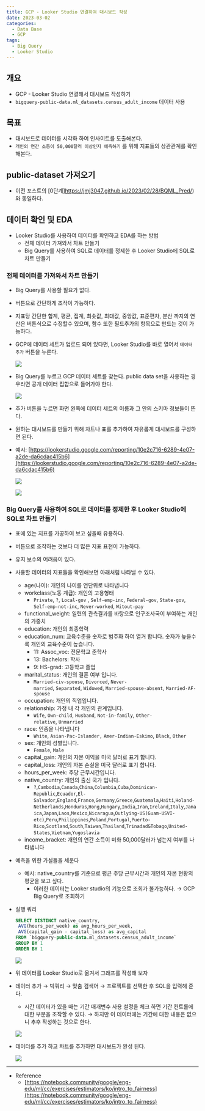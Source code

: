 ```yaml
---
title: GCP - Looker Studio 연결하여 대시보드 작성
date: 2023-03-02
categories:
  - Data Base
  - GCP
tags: 
  - Big Query
  - Looker Studio
---
```


## 개요

- GCP - Looker Studio 연결해서 대시보드 작성하기
- `bigquery-public-data.ml_datasets.census_adult_income` 데이터 사용

## 목표

- 대시보드로 데이터를 시각화 하여 인사이트를 도출해본다.
- `개인의 연간 소등이 50,000달러 이상인지 예측하기` 를 위해 지표들의 상관관계를 확인해본다.

## public-dataset 가져오기

- 이전 포스트의 [0단계]https://jmj3047.github.io/2023/02/28/BQML_Pred/)와 동일하다.

## 데이터 확인 및 EDA

- Looker Studio를 사용하여 데이터를 확인하고 EDA를 하는 방법
    - 전체 데이터 가져와서 차트 만들기
    - Big Query를 사용하여 SQL로 데이터를 정제한 후 Looker Studio에 SQL로 차트 만들기

### 전체 데이터를 가져와서 차트 만들기

- Big Query를 사용할 필요가 없다.
- 버튼으로 간단하게 조작이 가능하다.
- 지표당 간단한 합계, 평균, 집계, 최솟값, 최대값, 중앙값, 표준편차, 분산 까지의 연산은 버튼식으로 수정할수 있으며, 함수 또한 필드추가의 항목으로 만드는 것이 가능하다.
- GCP에 데이터 세트가 업로드 되어 있다면, Looker Studio를 바로 열어서 `데이터 추가` 버튼을 누른다.
    
    ![ ](images/GCP_LookerStudio/Untitled.png)
    
- Big Query를 누르고 GCP 데이터 세트를 찾는다. public data set을 사용하는 경우라면 공개 데이터 집합으로 들어가야 한다.
    
    ![ ](images/GCP_LookerStudio/Untitled%201.png)
    
- 추가 버튼을 누르면 화면 왼쪽에 데이터 세트의 이름과 그 안의 스키마 정보들이 뜬다.
- 원하는 대시보드를 만들기 위해 차트나 표를 추가하여 자유롭게 대시보드를 구성하면 된다.
- 예시: [https://lookerstudio.google.com/reporting/10e2c716-6289-4e07-a2de-da6cdac415b6](https://lookerstudio.google.com/reporting/10e2c716-6289-4e07-a2de-da6cdac415b6)
    
    ![ ](images/GCP_LookerStudio/Untitled%202.png)
    
    ![ ](images/GCP_LookerStudio/Untitled%203.png)
    

### Big Query를 사용하여 SQL로 데이터를 정제한 후 Looker Studio에 SQL로 차트 만들기

- 표에 있는 지표를 가공하여 보고 싶을때 유용하다.
- 버튼으로 조작하는 것보다 더 많은 지표 표현이 가능하다.
- 유지 보수의 어려움이 있다.
- 사용할 데이터의 지표들을 확인해보면 아래처럼 나타낼 수 있다.
    - age(나이): 개인의 나이를 연단위로 나타냅니다
    - workclass(노동 계급): 개인의 고용형태
        - `Private`, `?`, `Local-gov` , `Self-emp-inc`, `Federal-gov`, `State-gov`, `Self-emp-not-inc`, `Never-worked`, `Witout-pay`
    - functional_weight: 일련의 관측결과를 바탕으로 인구조사국이 부여하는 개인의 가중치
    - education: 개인의 최종학력
    - education_num: 교육수준을 숫자로 범주화 하여 열거 합니다. 숫자가 높을수록 개인의 교육수준이 높습니다.
        - 11: Assoc_voc: 전문학교 준학사
        - 13: Bachelors: 학사
        - 9: HS-grad: 고등학교 졸업
    - marital_status: 개인의 결혼 여부 입니다.
        - `Married-civ-spouse`, `Divorced`, `Never-married`, `Separated`, `Widowed`, `Married-spouse-absent`, `Married-AF-spouse`
    - occupation: 개인의 직업입니다.
    - relationship: 가정 내 각 개인의 관계입니다.
        - `Wife`, `Own-child`, `Husband`, `Not-in-family`, `Other-relative`, `Unmarried`
    - race: 인종을 나타냅니다
        - `White`, `Asian-Pac-Islander,` `Amer-Indian-Eskimo`, `Black`, `Other`
    - sex: 개인의 성별입니다.
        - `Female`, `Male`
    - capital_gain: 개인의 자본 이익을 미국 달러로 표기 합니다.
    - capital_loss: 개인의 자본 손실을 미국 달러로 표기 합니다.
    - hours_per_week: 주당 근무시간입니다.
    - native_country: 개인의 출신 국가 입니다.
        - `?`,`Cambodia`,`Canada`,`China`,`Columbia`,`Cuba`,`Dominican-Republic`,`Ecuador`,`El-Salvador`,`England`,`France`,`Germany`,`Greece`,`Guatemala`,`Haiti`,`Holand-Netherlands`,`Honduras`,`Hong`,`Hungary`,`India`,`Iran`,`Ireland`,`Italy`,`Jamaica`,`Japan`,`Laos`,`Mexico`,`Nicaragua`,`Outlying-US(Guam-USVI-etc)`,`Peru`,`Philippines`,`Poland`,`Portugal`,`Puerto-Rico`,`Scotland`,`South`,`Taiwan`,`Thailand`,`Trinadad&Tobago`,`United-States`,`Vietnam`,`Yugoslavia`
    - income_bracket: 개인의 연간 소득이 미화 50,000달러가 넘는지 여부를 나타냅니다
- 예측을 위한 가설들을 세운다
    - 예시: native_country를 기준으로 평균 주당 근무시간과 개인의 자본 현황의 평균을 보고 싶다.
        - 이러한 데이터는 Looker studio의 기능으로 조회가 불가능하다. → GCP Big Query로 조회하기
- 실행 쿼리
    
    ```sql
    SELECT DISTINCT native_country,
     AVG(hours_per_week) as avg_hours_per_week, 
     AVG(capital_gain - capital_loss) as avg_capital
    FROM `bigquery-public-data.ml_datasets.census_adult_income`
    GROUP BY 1
    ORDER BY 1
    ```
    
    ![ ](images/GCP_LookerStudio/Untitled%204.png)
    
- 위 데이터를 Looker Studio로 옮겨서 그래프를 작성해 보자
- 데이터 추가 → 빅쿼리 → 맞춤 검색어 → 프로젝트를 선택한 후 SQL을 입력해 준다.
    - 시간 데이터가 있을 때는 기간 매개변수 사용 설정을 체크 하면 기간 컨트롤에 대한 부분을 조작할 수 있다. → 하지만 이 데이터에는 기간에 대한 내용은 없으니 추후 작성하는 것으로 한다.
    
    ![ ](images/GCP_LookerStudio/Untitled%205.png)
    
- 데이터를 추가 하고 차트를 추가하면 대시보드가 완성 된다.
    
    ![ ](images/GCP_LookerStudio/Untitled%206.png)
    

---

- Reference
    - [https://notebook.community/google/eng-edu/ml/cc/exercises/estimators/ko/intro_to_fairness](https://notebook.community/google/eng-edu/ml/cc/exercises/estimators/ko/intro_to_fairness)